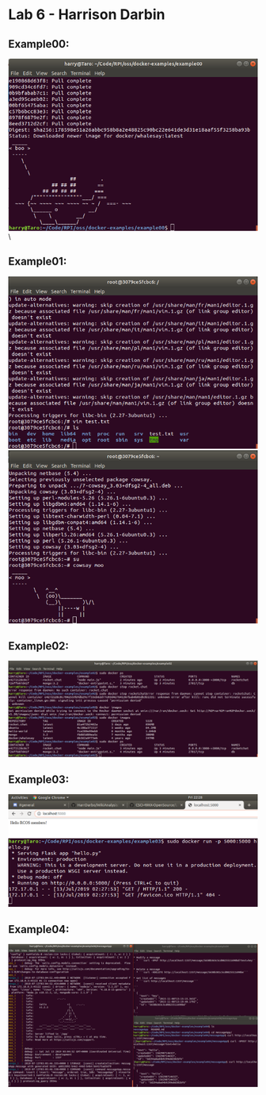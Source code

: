 # Lab 6 - Harrison Darbin
## Example00:
![](https://github.com/HarrDarbo/oss-repo-template/blob/master/labs/lab-06/oss61.png)\

## Example01:
![](https://github.com/HarrDarbo/oss-repo-template/blob/master/labs/lab-06/oss62.-1.png)\
![](https://github.com/HarrDarbo/oss-repo-template/blob/master/labs/lab-06/oss62.png)

## Example02:
![](https://github.com/HarrDarbo/oss-repo-template/blob/master/labs/lab-06/oss63.png)

## Example03:
![](https://github.com/HarrDarbo/oss-repo-template/blob/master/labs/lab-06/oss64.png)\
![](https://github.com/HarrDarbo/oss-repo-template/blob/master/labs/lab-06/oss65.png)

## Example04:
![](https://github.com/HarrDarbo/oss-repo-template/blob/master/labs/lab-06/oss66.png)
